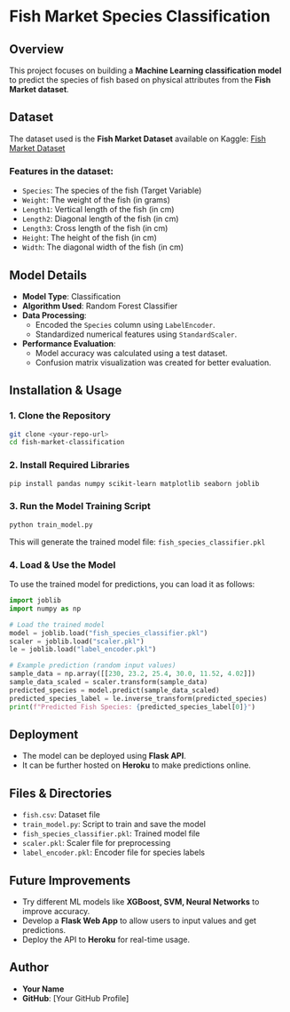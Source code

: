 # Fish Market Species Classification

## Overview
This project focuses on building a **Machine Learning classification model** to predict the species of fish based on physical attributes from the **Fish Market dataset**.

## Dataset
The dataset used is the **Fish Market Dataset** available on Kaggle: [Fish Market Dataset](https://www.kaggle.com/aungpyaeap/fish-market)

### Features in the dataset:
- `Species`: The species of the fish (Target Variable)
- `Weight`: The weight of the fish (in grams)
- `Length1`: Vertical length of the fish (in cm)
- `Length2`: Diagonal length of the fish (in cm)
- `Length3`: Cross length of the fish (in cm)
- `Height`: The height of the fish (in cm)
- `Width`: The diagonal width of the fish (in cm)

## Model Details
- **Model Type**: Classification
- **Algorithm Used**: Random Forest Classifier
- **Data Processing**:
  - Encoded the `Species` column using `LabelEncoder`.
  - Standardized numerical features using `StandardScaler`.
- **Performance Evaluation**:
  - Model accuracy was calculated using a test dataset.
  - Confusion matrix visualization was created for better evaluation.

## Installation & Usage
### 1. Clone the Repository
```bash
git clone <your-repo-url>
cd fish-market-classification
```

### 2. Install Required Libraries
```bash
pip install pandas numpy scikit-learn matplotlib seaborn joblib
```

### 3. Run the Model Training Script
```bash
python train_model.py
```

This will generate the trained model file: `fish_species_classifier.pkl`

### 4. Load & Use the Model
To use the trained model for predictions, you can load it as follows:
```python
import joblib
import numpy as np

# Load the trained model
model = joblib.load("fish_species_classifier.pkl")
scaler = joblib.load("scaler.pkl")
le = joblib.load("label_encoder.pkl")

# Example prediction (random input values)
sample_data = np.array([[230, 23.2, 25.4, 30.0, 11.52, 4.02]])
sample_data_scaled = scaler.transform(sample_data)
predicted_species = model.predict(sample_data_scaled)
predicted_species_label = le.inverse_transform(predicted_species)
print(f"Predicted Fish Species: {predicted_species_label[0]}")
```

## Deployment
- The model can be deployed using **Flask API**.
- It can be further hosted on **Heroku** to make predictions online.

## Files & Directories
- `fish.csv`: Dataset file
- `train_model.py`: Script to train and save the model
- `fish_species_classifier.pkl`: Trained model file
- `scaler.pkl`: Scaler file for preprocessing
- `label_encoder.pkl`: Encoder file for species labels

## Future Improvements
- Try different ML models like **XGBoost, SVM, Neural Networks** to improve accuracy.
- Develop a **Flask Web App** to allow users to input values and get predictions.
- Deploy the API to **Heroku** for real-time usage.

## Author
- **Your Name**
- **GitHub**: [Your GitHub Profile]

